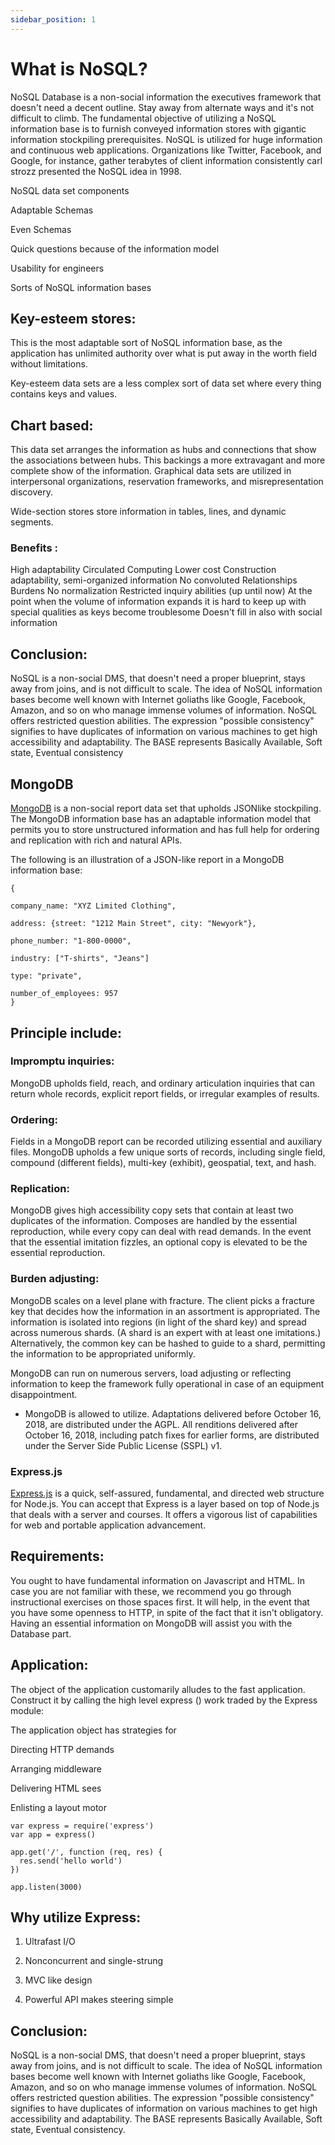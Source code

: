```yaml
---
sidebar_position: 1
---
```

# What is NoSQL? 

NoSQL Database is a non-social information the executives framework that doesn't need a decent outline. Stay away from alternate ways and it's not difficult to climb. The fundamental objective of utilizing a NoSQL information base is to furnish conveyed information stores with gigantic information stockpiling prerequisites. NoSQL is utilized for huge information and continuous web applications. Organizations like Twitter, Facebook, and Google, for instance, gather terabytes of client information consistently carl strozz presented the NoSQL idea in 1998. 

NoSQL data set components 

Adaptable Schemas 

Even Schemas 

Quick questions because of the information model 

Usability for engineers 

Sorts of NoSQL information bases 

## Key-esteem stores: 

This is the most adaptable sort of NoSQL information base, as the application has unlimited authority over what is put away in the worth field without limitations. 

Key-esteem data sets are a less complex sort of data set where every thing contains keys and values. 

## Chart based: 

This data set arranges the information as hubs and connections that show the associations between hubs. This backings a more extravagant and more complete show of the information. Graphical data sets are utilized in interpersonal organizations, reservation frameworks, and misrepresentation discovery. 

Wide-section stores store information in tables, lines, and dynamic segments. 

### Benefits : 
High adaptability 
Circulated Computing 
Lower cost 
Construction adaptability, semi-organized information 
No convoluted Relationships 
Burdens 
No normalization 
Restricted inquiry abilities (up until now) 
At the point when the volume of information expands it is hard to keep up with special qualities as keys become troublesome 
Doesn't fill in also with social information 


## Conclusion: 
NoSQL is a non-social DMS, that doesn't need a proper blueprint, stays away from joins, and is not difficult to scale. The idea of NoSQL information bases become well known with Internet goliaths like Google, Facebook, Amazon, and so on who manage immense volumes of information. NoSQL offers restricted question abilities. The expression "possible consistency" signifies to have duplicates of information on various machines to get high accessibility and adaptability. The BASE represents Basically Available, Soft state, Eventual consistency 

## MongoDB 

<a href="https://www.mongodb.com/" target="_top">MongoDB</a> is a non-social report data set that upholds JSONlike stockpiling. The MongoDB information base has an adaptable information model that permits you to store unstructured information and has full help for ordering and replication with rich and natural APIs. 

The following is an illustration of a JSON-like report in a MongoDB information base: 

```
{
 
company_name: "XYZ Limited Clothing",
 
address: {street: "1212 Main Street", city: "Newyork"},
 
phone_number: "1-800-0000",
 
industry: ["T-shirts", "Jeans"]
 
type: "private",
 
number_of_employees: 957
}
 ```

## Principle include: 

### Impromptu inquiries: 

MongoDB upholds field, reach, and ordinary articulation inquiries that can return whole records, explicit report fields, or irregular examples of results. 

### Ordering: 

Fields in a MongoDB report can be recorded utilizing essential and auxiliary files. MongoDB upholds a few unique sorts of records, including single field, compound (different fields), multi-key (exhibit), geospatial, text, and hash. 

### Replication: 

MongoDB gives high accessibility copy sets that contain at least two duplicates of the information. Composes are handled by the essential reproduction, while every copy can deal with read demands. In the event that the essential imitation fizzles, an optional copy is elevated to be the essential reproduction. 

### Burden adjusting: 

MongoDB scales on a level plane with fracture. The client picks a fracture key that decides how the information in an assortment is appropriated. The information is isolated into regions (in light of the shard key) and spread across numerous shards. (A shard is an expert with at least one imitations.) Alternatively, the common key can be hashed to guide to a shard, permitting the information to be appropriated uniformly. 

MongoDB can run on numerous servers, load adjusting or reflecting information to keep the framework fully operational in case of an equipment disappointment. 

- MongoDB is allowed to utilize. Adaptations delivered before October 16, 2018, are distributed under the AGPL. All renditions delivered after October 16, 2018, including patch fixes for earlier forms, are distributed under the Server Side Public License (SSPL) v1. 

### Express.js 

<a href="https://expressjs.com/" target="_top">Express.js</a> is a quick, self-assured, fundamental, and directed web structure for Node.js. You can accept that Express is a layer based on top of Node.js that deals with a server and courses. It offers a vigorous list of capabilities for web and portable application advancement. 

## Requirements: 

You ought to have fundamental information on Javascript and HTML. In case you are not familiar with these, we recommend you go through instructional exercises on those spaces first. It will help, in the event that you have some openness to HTTP, in spite of the fact that it isn't obligatory. Having an essential information on MongoDB will assist you with the Database part. 

## Application: 

The object of the application customarily alludes to the fast application. Construct it by calling the high level express () work traded by the Express module: 

The application object has strategies for 

Directing HTTP demands 

Arranging middleware 

Delivering HTML sees 

Enlisting a layout motor

```
var express = require('express')
var app = express()

app.get('/', function (req, res) {
  res.send('hello world')
})

app.listen(3000)
```


## Why utilize Express: 

1. Ultrafast I/O 

2. Nonconcurrent and single-strung 

3. MVC like design 

4. Powerful API makes steering simple


## Conclusion: 
NoSQL is a non-social DMS, that doesn't need a proper blueprint, stays away from joins, and is not difficult to scale. The idea of NoSQL information bases become well known with Internet goliaths like Google, Facebook, Amazon, and so on who manage immense volumes of information. NoSQL offers restricted question abilities. The expression "possible consistency" signifies to have duplicates of information on various machines to get high accessibility and adaptability. The BASE represents Basically Available, Soft state, Eventual consistency.
